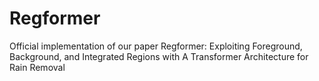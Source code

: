 # Regformer
Official implementation of our paper Regformer: Exploiting Foreground, Background, and Integrated Regions with A Transformer Architecture for Rain Removal
